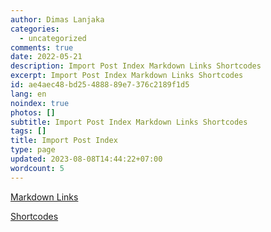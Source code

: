 ```yaml
---
author: Dimas Lanjaka
categories:
  - uncategorized
comments: true
date: 2022-05-21
description: Import Post Index Markdown Links Shortcodes
excerpt: Import Post Index Markdown Links Shortcodes
id: ae4aec48-bd25-4888-89e7-376c2189f1d5
lang: en
noindex: true
photos: []
subtitle: Import Post Index Markdown Links Shortcodes
tags: []
title: Import Post Index
type: page
updated: 2023-08-08T14:44:22+07:00
wordcount: 5
---
```


[Markdown Links](markdown-links.md)

[Shortcodes](shortcodes.md)